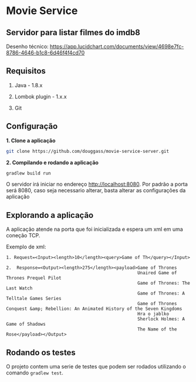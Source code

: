 # Movie Service

## Servidor para listar filmes do imdb8

Desenho técnico: https://app.lucidchart.com/documents/view/4698e7fc-8786-4646-b1c8-6d46f4f4cd70

## Requisitos

1. Java - 1.8.x

2. Lombok plugin - 1.x.x

3. Git

## Configuração 

**1. Clone a aplicação**

```bash
git clone https://github.com/douggass/movie-service-server.git
```

**2. Compilando e rodando a aplicação**

```bash
gradlew build run
```

O servidor irá iniciar no endereço <http://localhost:8080>.
Por padrão a porta será 8080, caso seja necessario alterar, basta alterar as configurações da aplicação

## Explorando a aplicação

A aplicação atende na porta que foi inicializada e espera um xml em uma coneção TCP.

Exemplo de xml:
```
1. Request=<Input><length>10</length><query>Game of Th</query></Input>

2.  Response=<Output><length>275</length><payload>Game of Thrones
                                                  Unaired Game of Thrones Prequel Pilot
                                                  Game of Thrones: The Last Watch
                                                  Game of Thrones: A Telltale Games Series
                                                  Game of Thrones Conquest &amp; Rebellion: An Animated History of the Seven Kingdoms
                                                  Hra o jablko
                                                  Sherlock Holmes: A Game of Shadows
                                                  The Name of the Rose</payload></Output>

```

## Rodando os testes

O projeto contem uma serie de testes que podem ser rodados utilizando o comando `gradlew test`. 
